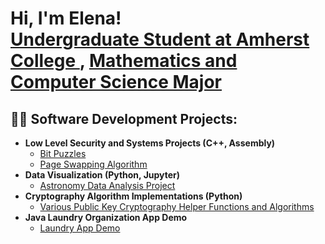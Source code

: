 <h1>Hi, I'm Elena! <br/><a href="https://github.com/joshmadakor1">Undergraduate Student at Amherst College </a>, <a href="https://www.linkedin.com/in/joshmadakor/">Mathematics and Computer Science Major</a>

<h2>👨‍💻 Software Development Projects:</h2>

- <b>Low Level Security and Systems Projects (C++, Assembly)</b>
  - [Bit Puzzles](https://github.com/elerawlinson/BitPuzzles/tree/main)
  - [Page Swapping Algorithm]()
- <b>Data Visualization (Python, Jupyter)</b>
  - [Astronomy Data Analysis Project](https://github.com/elerawlinson/Astronomy-Visualizations/tree/main)
- <b>Cryptography Algorithm Implementations (Python)</b>
  - [Various Public Key Cryptography Helper Functions and Algorithms](https://github.com/elerawlinson/CryptographyAlgo)
- <b>Java Laundry Organization App Demo</b>
  - [Laundry App Demo](https://github.com/elerawlinson/ACRinse)

[linkedin]: www.linkedin.com/in/elena-rawlinson-67a209203
